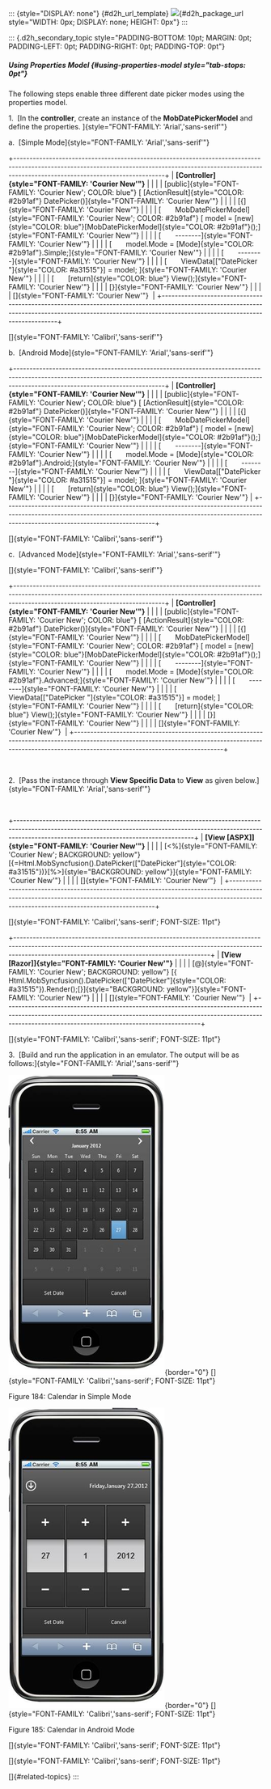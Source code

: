 ::: {style="DISPLAY: none"}
[](ms-xhelp:///?Id=d2h_url_template){#d2h_url_template} ![](!package_url!){#d2h_package_url style="WIDTH: 0px; DISPLAY: none; HEIGHT: 0px"}
:::

::: {.d2h_secondary_topic style="PADDING-BOTTOM: 10pt; MARGIN: 0pt; PADDING-LEFT: 0pt; PADDING-RIGHT: 0pt; PADDING-TOP: 0pt"}
##### Using Properties Model {#using-properties-model style="tab-stops: 0pt"}

The following steps enable three different date picker modes using the properties model.

1.  [In the **controller**, create an instance of the **MobDatePickerModel** and define the properties. ]{style="FONT-FAMILY: 'Arial','sans-serif'"}

a.  [Simple Mode]{style="FONT-FAMILY: 'Arial','sans-serif'"}

+----------------------------------------------------------------------------------------------------------------------------------------------------------------------------------------------------------+
| **[Controller]{style="FONT-FAMILY: 'Courier New'"}**                                                                                                                                                     |
|                                                                                                                                                                                                          |
| [public]{style="FONT-FAMILY: 'Courier New'; COLOR: blue"} [ [ActionResult]{style="COLOR: #2b91af"} DatePicker()]{style="FONT-FAMILY: 'Courier New'"}                                                     |
|                                                                                                                                                                                                          |
| [{]{style="FONT-FAMILY: 'Courier New'"}                                                                                                                                                                  |
|                                                                                                                                                                                                          |
| [       MobDatePickerModel]{style="FONT-FAMILY: 'Courier New'; COLOR: #2b91af"} [ model = [new]{style="COLOR: blue"}[MobDatePickerModel]{style="COLOR: #2b91af"}();]{style="FONT-FAMILY: 'Courier New'"} |
|                                                                                                                                                                                                          |
| [       \-\-\-\-\-\-\--]{style="FONT-FAMILY: 'Courier New'"}                                                                                                                                             |
|                                                                                                                                                                                                          |
| [       model.Mode = [Mode]{style="COLOR: #2b91af"}.Simple;]{style="FONT-FAMILY: 'Courier New'"}                                                                                                         |
|                                                                                                                                                                                                          |
| [       \-\-\-\-\-\-\--]{style="FONT-FAMILY: 'Courier New'"}                                                                                                                                             |
|                                                                                                                                                                                                          |
| [       ViewData\[[\"DatePicker \"]{style="COLOR: #a31515"}\] = model; ]{style="FONT-FAMILY: 'Courier New'"}                                                                                             |
|                                                                                                                                                                                                          |
| [       [return]{style="COLOR: blue"} View();]{style="FONT-FAMILY: 'Courier New'"}                                                                                                                       |
|                                                                                                                                                                                                          |
| [}]{style="FONT-FAMILY: 'Courier New'"}                                                                                                                                                                  |
|                                                                                                                                                                                                          |
| []{style="FONT-FAMILY: 'Courier New'"}                                                                                                                                                                   |
+----------------------------------------------------------------------------------------------------------------------------------------------------------------------------------------------------------+

[]{style="FONT-FAMILY: 'Calibri','sans-serif'"} 

b.  [Android Mode]{style="FONT-FAMILY: 'Arial','sans-serif'"}

+----------------------------------------------------------------------------------------------------------------------------------------------------------------------------------------------------------+
| **[Controller]{style="FONT-FAMILY: 'Courier New'"}**                                                                                                                                                     |
|                                                                                                                                                                                                          |
| [public]{style="FONT-FAMILY: 'Courier New'; COLOR: blue"} [ [ActionResult]{style="COLOR: #2b91af"} DatePicker()]{style="FONT-FAMILY: 'Courier New'"}                                                     |
|                                                                                                                                                                                                          |
| [{]{style="FONT-FAMILY: 'Courier New'"}                                                                                                                                                                  |
|                                                                                                                                                                                                          |
| [       MobDatePickerModel]{style="FONT-FAMILY: 'Courier New'; COLOR: #2b91af"} [ model = [new]{style="COLOR: blue"}[MobDatePickerModel]{style="COLOR: #2b91af"}();]{style="FONT-FAMILY: 'Courier New'"} |
|                                                                                                                                                                                                          |
| [       \-\-\-\-\-\-\--]{style="FONT-FAMILY: 'Courier New'"}                                                                                                                                             |
|                                                                                                                                                                                                          |
| [       model.Mode = [Mode]{style="COLOR: #2b91af"}.Android;]{style="FONT-FAMILY: 'Courier New'"}                                                                                                        |
|                                                                                                                                                                                                          |
| [       \-\-\-\-\-\-\--]{style="FONT-FAMILY: 'Courier New'"}                                                                                                                                             |
|                                                                                                                                                                                                          |
| [       ViewData\[[\"DatePicker \"]{style="COLOR: #a31515"}\] = model; ]{style="FONT-FAMILY: 'Courier New'"}                                                                                             |
|                                                                                                                                                                                                          |
| [       [return]{style="COLOR: blue"} View();]{style="FONT-FAMILY: 'Courier New'"}                                                                                                                       |
|                                                                                                                                                                                                          |
| [}]{style="FONT-FAMILY: 'Courier New'"}                                                                                                                                                                  |
+----------------------------------------------------------------------------------------------------------------------------------------------------------------------------------------------------------+

[]{style="FONT-FAMILY: 'Calibri','sans-serif'"} 

c.  [Advanced Mode]{style="FONT-FAMILY: 'Arial','sans-serif'"}

[]{style="FONT-FAMILY: 'Calibri','sans-serif'"} 

+----------------------------------------------------------------------------------------------------------------------------------------------------------------------------------------------------------+
| **[Controller]{style="FONT-FAMILY: 'Courier New'"}**                                                                                                                                                     |
|                                                                                                                                                                                                          |
| [public]{style="FONT-FAMILY: 'Courier New'; COLOR: blue"} [ [ActionResult]{style="COLOR: #2b91af"} DatePicker()]{style="FONT-FAMILY: 'Courier New'"}                                                     |
|                                                                                                                                                                                                          |
| [{]{style="FONT-FAMILY: 'Courier New'"}                                                                                                                                                                  |
|                                                                                                                                                                                                          |
| [       MobDatePickerModel]{style="FONT-FAMILY: 'Courier New'; COLOR: #2b91af"} [ model = [new]{style="COLOR: blue"}[MobDatePickerModel]{style="COLOR: #2b91af"}();]{style="FONT-FAMILY: 'Courier New'"} |
|                                                                                                                                                                                                          |
| [       \-\-\-\-\-\-\--]{style="FONT-FAMILY: 'Courier New'"}                                                                                                                                             |
|                                                                                                                                                                                                          |
| [       model.Mode = [Mode]{style="COLOR: #2b91af"}.Advanced;]{style="FONT-FAMILY: 'Courier New'"}                                                                                                       |
|                                                                                                                                                                                                          |
| [       \-\-\-\-\-\-\--]{style="FONT-FAMILY: 'Courier New'"}                                                                                                                                             |
|                                                                                                                                                                                                          |
| [       ViewData\[[\"DatePicker \"]{style="COLOR: #a31515"}\] = model; ]{style="FONT-FAMILY: 'Courier New'"}                                                                                             |
|                                                                                                                                                                                                          |
| [       [return]{style="COLOR: blue"} View();]{style="FONT-FAMILY: 'Courier New'"}                                                                                                                       |
|                                                                                                                                                                                                          |
| [}]{style="FONT-FAMILY: 'Courier New'"}                                                                                                                                                                  |
|                                                                                                                                                                                                          |
| []{style="FONT-FAMILY: 'Courier New'"}                                                                                                                                                                   |
+----------------------------------------------------------------------------------------------------------------------------------------------------------------------------------------------------------+

 

2.  [Pass the instance through **View Specific Data** to **View** as given below.]{style="FONT-FAMILY: 'Arial','sans-serif'"}

 

+-------------------------------------------------------------------------------------------------------------------------------------------------------------------------------------------------------------------+
| **[View \[ASPX\]]{style="FONT-FAMILY: 'Courier New'"}**                                                                                                                                                           |
|                                                                                                                                                                                                                   |
| [\<%]{style="FONT-FAMILY: 'Courier New'; BACKGROUND: yellow"} [{=Html.MobSyncfusion().DatePicker([\"DatePicker\"]{style="COLOR: #a31515"})}[%\>]{style="BACKGROUND: yellow"}]{style="FONT-FAMILY: 'Courier New'"} |
|                                                                                                                                                                                                                   |
| []{style="FONT-FAMILY: 'Courier New'"}                                                                                                                                                                            |
+-------------------------------------------------------------------------------------------------------------------------------------------------------------------------------------------------------------------+

[]{style="FONT-FAMILY: 'Calibri','sans-serif'; FONT-SIZE: 11pt"} 

+------------------------------------------------------------------------------------------------------------------------------------------------------------------------------------------------------------------------+
| **[View \[Razor\]]{style="FONT-FAMILY: 'Courier New'"}**                                                                                                                                                               |
|                                                                                                                                                                                                                        |
| [@]{style="FONT-FAMILY: 'Courier New'; BACKGROUND: yellow"} [{ Html.MobSyncfusion().DatePicker([\"DatePicker\"]{style="COLOR: #a31515"}).Render();[}]{style="BACKGROUND: yellow"}]{style="FONT-FAMILY: 'Courier New'"} |
|                                                                                                                                                                                                                        |
| []{style="FONT-FAMILY: 'Courier New'"}                                                                                                                                                                                 |
+------------------------------------------------------------------------------------------------------------------------------------------------------------------------------------------------------------------------+

[]{style="FONT-FAMILY: 'Calibri','sans-serif'; FONT-SIZE: 11pt"} 

3.  [Build and run the application in an emulator. The output will be as follows:]{style="FONT-FAMILY: 'Arial','sans-serif'"}

![](ImagesExt/image103_110.jpg){border="0"} []{style="FONT-FAMILY: 'Calibri','sans-serif'; FONT-SIZE: 11pt"}

Figure 184: Calendar in Simple Mode

![](ImagesExt/image103_111.jpg){border="0"} []{style="FONT-FAMILY: 'Calibri','sans-serif'; FONT-SIZE: 11pt"}

Figure 185: Calendar in Android Mode

[]{style="FONT-FAMILY: 'Calibri','sans-serif'; FONT-SIZE: 11pt"} 

[]{style="FONT-FAMILY: 'Calibri','sans-serif'; FONT-SIZE: 11pt"} 

[]{#related-topics}
:::
